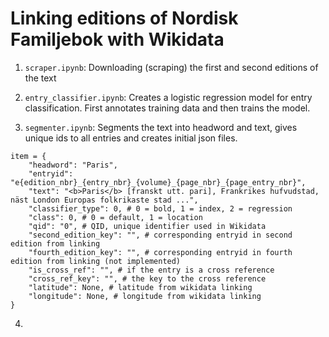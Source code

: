 # Linking editions of Nordisk Familjebok with Wikidata

1. `scraper.ipynb`: Downloading (scraping) the first and second editions of the text

2. `entry_classifier.ipynb`: Creates a logistic regression model for entry classification. First annotates training data and then trains the model.

3. `segmenter.ipynb`: Segments the text into headword and text, gives unique ids to all entries and creates initial json files.
```
item = {
    "headword": "Paris",
    "entryid": "e{edition_nbr}_{entry_nbr}_{volume}_{page_nbr}_{page_entry_nbr}",
    "text": "<b>Paris</b> [franskt utt. pari], Frankrikes hufvudstad, näst London Europas folkrikaste stad ...",
    "classifier_type": 0, # 0 = bold, 1 = index, 2 = regression
    "class": 0, # 0 = default, 1 = location
    "qid": "0", # QID, unique identifier used in Wikidata
    "second_edition_key": "", # corresponding entryid in second edition from linking
    "fourth_edition_key": "", # corresponding entryid in fourth edition from linking (not implemented)
    "is_cross_ref": "", # if the entry is a cross reference
    "cross_ref_key": "", # the key to the cross reference
    "latitude": None, # latitude from wikidata linking
    "longitude": None, # longitude from wikidata linking
}
```
4.
